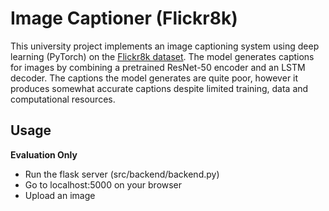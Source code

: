 # Image Captioner (Flickr8k)

This university project implements an image captioning system using deep learning (PyTorch) on the [Flickr8k dataset](https://forms.illinois.edu/sec/1713398). The model generates captions for images by combining a pretrained ResNet-50 encoder and an LSTM decoder. The captions the model generates are quite poor, however it produces somewhat accurate captions despite limited training, data and computational resources.

## Usage

**Evaluation Only**

- Run the flask server (src/backend/backend.py)
- Go to localhost:5000 on your browser
- Upload an image